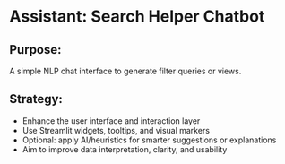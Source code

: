 # Assistant: Search Helper Chatbot

## Purpose:
A simple NLP chat interface to generate filter queries or views.

## Strategy:
- Enhance the user interface and interaction layer
- Use Streamlit widgets, tooltips, and visual markers
- Optional: apply AI/heuristics for smarter suggestions or explanations
- Aim to improve data interpretation, clarity, and usability
